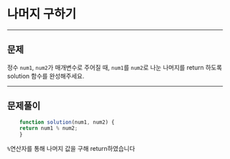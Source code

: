# 나머지 구하기

---

## 문제

정수 `num1`, `num2`가 매개변수로 주어질 때, `num1`를 `num2`로 나눈 나머지를 return 하도록 solution 함수를 완성해주세요.

---
## 문제풀이

```javascript
    function solution(num1, num2) {
    return num1 % num2;
    }
```

`%`연산자를 통해 나머지 값을 구해 return하였습니다